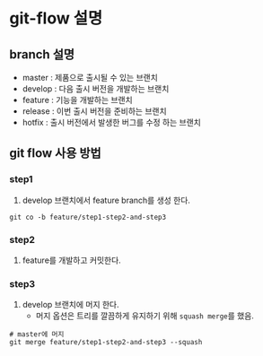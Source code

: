 # git-flow 설명
## branch 설명
* master : 제품으로 출시될 수 있는 브랜치
* develop : 다음 출시 버전을 개발하는 브랜치
* feature : 기능을 개발하는 브랜치
* release : 이번 출시 버전을 준비하는 브랜치
* hotfix : 출시 버전에서 발생한 버그를 수정 하는 브랜치

## git flow 사용 방법
### step1
1. develop 브랜치에서 feature branch를 생성 한다.
```
git co -b feature/step1-step2-and-step3
```
### step2
1. feature를 개발하고 커밋한다.
### step3
1. develop 브랜치에 머지 한다.
    * 머지 옵션은 트리를 깔끔하게 유지하기 위해 `squash merge`를 했음.
```
# master에 머지
git merge feature/step1-step2-and-step3 --squash
```
